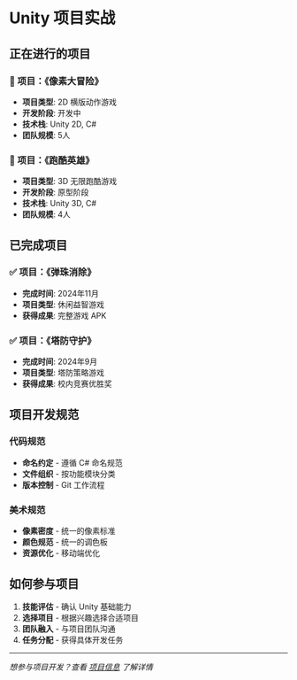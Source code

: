 # Unity 项目实战

## 正在进行的项目

### 🎯 项目：《像素大冒险》
- **项目类型**: 2D 横版动作游戏
- **开发阶段**: 开发中
- **技术栈**: Unity 2D, C#
- **团队规模**: 5人

### 🏃 项目：《跑酷英雄》
- **项目类型**: 3D 无限跑酷游戏
- **开发阶段**: 原型阶段
- **技术栈**: Unity 3D, C#
- **团队规模**: 4人

## 已完成项目

### ✅ 项目：《弹珠消除》
- **完成时间**: 2024年11月
- **项目类型**: 休闲益智游戏
- **获得成果**: 完整游戏 APK

### ✅ 项目：《塔防守护》
- **完成时间**: 2024年9月
- **项目类型**: 塔防策略游戏
- **获得成果**: 校内竞赛优胜奖

## 项目开发规范

### 代码规范
- **命名约定** - 遵循 C# 命名规范
- **文件组织** - 按功能模块分类
- **版本控制** - Git 工作流程

### 美术规范
- **像素密度** - 统一的像素标准
- **颜色规范** - 统一的调色板
- **资源优化** - 移动端优化

## 如何参与项目

1. **技能评估** - 确认 Unity 基础能力
2. **选择项目** - 根据兴趣选择合适项目
3. **团队融入** - 与项目团队沟通
4. **任务分配** - 获得具体开发任务

---

*想参与项目开发？查看 [项目信息](../项目信息/蜀祭·太初.md) 了解详情*
